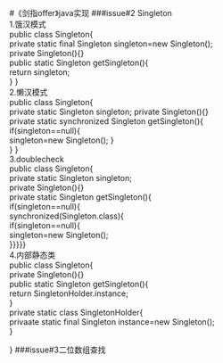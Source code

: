 #《剑指offer》java实现
###issue#2 Singleton  
1.饿汉模式  
    public class Singleton{   
	  private static final Singleton singleton=new Singleton();  
	  private Singleton(){}  
	  public static Singleton getSingleton(){  
	   return  singleton;	  
}
}  
2.懒汉模式  
    public class Singleton{  
	  private static Singleton singleton;
	  private Singleton(){}  
	  private static synchronized Singleton getSingleton(){  
	    if(singleton==null){  
		    singleton=new Singleton();
       }	
}
}  
3.doublecheck  
    public class  Singleton{  
      private static Singleton singleton;  
      private Singleton(){}  
      private static Singleton getSingleton(){  
    	   if(singleton==null){  
    		synchronized(Singleton.class){  
    	 if(singleton==null){  
    		  singleton=new Singleton();  
}}}}}  
4.内部静态类  
	public class Singleton{  
	  private Singleton(){}  
	  public static Singleton getSingleton(){  
		return SingletonHolder.instance;  
}   
	private static class SingletonHolder{  
	 privaate static final Singleton instance=new Singleton();  
}

}
###issue#3二位数组查找




